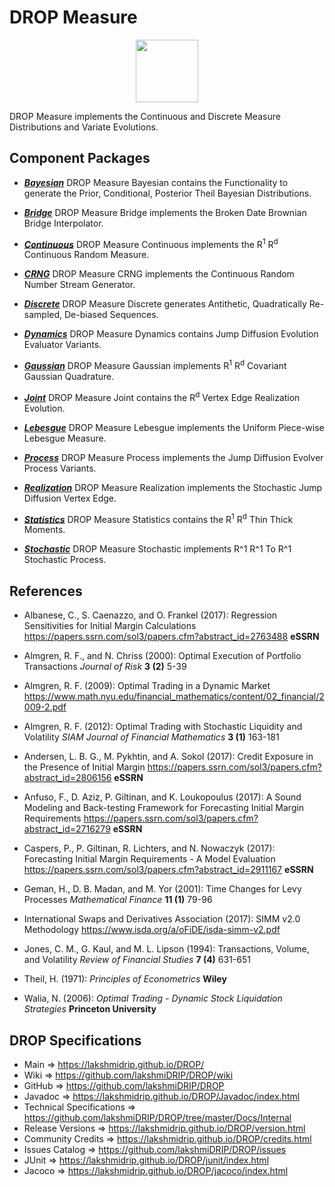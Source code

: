 # DROP Measure

<p align="center"><img src="https://github.com/lakshmiDRIP/DROP/blob/master/DRIP_Logo.gif?raw=true" width="100"></p>

DROP Measure implements the Continuous and Discrete Measure Distributions and Variate Evolutions.


## Component Packages

 * [***Bayesian***](https://github.com/lakshmiDRIP/DROP/tree/master/src/main/java/org/drip/measure/bayesian)
 DROP Measure Bayesian contains the Functionality to generate the Prior, Conditional, Posterior Theil
 Bayesian Distributions.

 * [***Bridge***](https://github.com/lakshmiDRIP/DROP/tree/master/src/main/java/org/drip/measure/bridge)
 DROP Measure Bridge implements the Broken Date Brownian Bridge Interpolator.

 * [***Continuous***](https://github.com/lakshmiDRIP/DROP/tree/master/src/main/java/org/drip/measure/continuous)
 DROP Measure Continuous implements the R<sup>1</sup> R<sup>d</sup> Continuous Random Measure.

 * [***CRNG***](https://github.com/lakshmiDRIP/DROP/tree/master/src/main/java/org/drip/measure/crng)
 DROP Measure CRNG implements the Continuous Random Number Stream Generator.

 * [***Discrete***](https://github.com/lakshmiDRIP/DROP/tree/master/src/main/java/org/drip/measure/discrete)
 DROP Measure Discrete generates Antithetic, Quadratically Re-sampled, De-biased Sequences.

 * [***Dynamics***](https://github.com/lakshmiDRIP/DROP/tree/master/src/main/java/org/drip/measure/dynamics)
 DROP Measure Dynamics contains Jump Diffusion Evolution Evaluator Variants.

 * [***Gaussian***](https://github.com/lakshmiDRIP/DROP/tree/master/src/main/java/org/drip/measure/gaussian)
 DROP Measure Gaussian implements R<sup>1</sup> R<sup>d</sup> Covariant Gaussian Quadrature.

 * [***Joint***](https://github.com/lakshmiDRIP/DROP/tree/master/src/main/java/org/drip/measure/joint)
 DROP Measure Joint contains the R<sup>d</sup> Vertex Edge Realization Evolution.

 * [***Lebesgue***](https://github.com/lakshmiDRIP/DROP/tree/master/src/main/java/org/drip/measure/lebesgue)
 DROP Measure Lebesgue implements the Uniform Piece-wise Lebesgue Measure.

 * [***Process***](https://github.com/lakshmiDRIP/DROP/tree/master/src/main/java/org/drip/measure/process)
 DROP Measure Process implements the Jump Diffusion Evolver Process Variants.

 * [***Realization***](https://github.com/lakshmiDRIP/DROP/tree/master/src/main/java/org/drip/measure/realization)
 DROP Measure Realization implements the Stochastic Jump Diffusion Vertex Edge.

 * [***Statistics***](https://github.com/lakshmiDRIP/DROP/tree/master/src/main/java/org/drip/measure/statistics)
 DROP Measure Statistics contains the R<sup>1</sup> R<sup>d</sup> Thin Thick Moments.

 * [***Stochastic***](https://github.com/lakshmiDRIP/DROP/tree/master/src/main/java/org/drip/measure/stochastic)
 DROP Measure Stochastic implements R^1 R^1 To R^1 Stochastic Process.


## References

 * Albanese, C., S. Caenazzo, and O. Frankel (2017): Regression Sensitivities for Initial Margin Calculations
 https://papers.ssrn.com/sol3/papers.cfm?abstract_id=2763488 <b>eSSRN</b>

 * Almgren, R. F., and N. Chriss (2000): Optimal Execution of Portfolio Transactions <i>Journal of Risk</i>
 <b>3 (2)</b> 5-39

 * Almgren, R. F. (2009): Optimal Trading in a Dynamic Market
 https://www.math.nyu.edu/financial_mathematics/content/02_financial/2009-2.pdf

 * Almgren, R. F. (2012): Optimal Trading with Stochastic Liquidity and Volatility <i>SIAM Journal of
 Financial Mathematics</i> <b>3 (1)</b> 163-181

 * Andersen, L. B. G., M. Pykhtin, and A. Sokol (2017): Credit Exposure in the Presence of Initial Margin
 https://papers.ssrn.com/sol3/papers.cfm?abstract_id=2806156 <b>eSSRN</b>

 * Anfuso, F., D. Aziz, P. Giltinan, and K. Loukopoulus (2017): A Sound Modeling and Back-testing Framework
 for Forecasting Initial Margin Requirements https://papers.ssrn.com/sol3/papers.cfm?abstract_id=2716279
 <b>eSSRN</b>

 * Caspers, P., P. Giltinan, R. Lichters, and N. Nowaczyk (2017): Forecasting Initial Margin Requirements - A
 Model Evaluation https://papers.ssrn.com/sol3/papers.cfm?abstract_id=2911167 <b>eSSRN</b>

 * Geman, H., D. B. Madan, and M. Yor (2001): Time Changes for Levy Processes <i>Mathematical Finance</i>
 <b>11 (1)</b> 79-96

 * International Swaps and Derivatives Association (2017): SIMM v2.0 Methodology
 https://www.isda.org/a/oFiDE/isda-simm-v2.pdf

 * Jones, C. M., G. Kaul, and M. L. Lipson (1994): Transactions, Volume, and Volatility <i>Review of
 Financial Studies</i> <b>7 (4)</b> 631-651

 * Theil, H. (1971): <i>Principles of Econometrics</i> <b>Wiley</b>

 * Walia, N. (2006): <i>Optimal Trading - Dynamic Stock Liquidation Strategies</i> <b>Princeton
 University</b>


## DROP Specifications

 * Main                     => https://lakshmidrip.github.io/DROP/
 * Wiki                     => https://github.com/lakshmiDRIP/DROP/wiki
 * GitHub                   => https://github.com/lakshmiDRIP/DROP
 * Javadoc                  => https://lakshmidrip.github.io/DROP/Javadoc/index.html
 * Technical Specifications => https://github.com/lakshmiDRIP/DROP/tree/master/Docs/Internal
 * Release Versions         => https://lakshmidrip.github.io/DROP/version.html
 * Community Credits        => https://lakshmidrip.github.io/DROP/credits.html
 * Issues Catalog           => https://github.com/lakshmiDRIP/DROP/issues
 * JUnit                    => https://lakshmidrip.github.io/DROP/junit/index.html
 * Jacoco                   => https://lakshmidrip.github.io/DROP/jacoco/index.html
